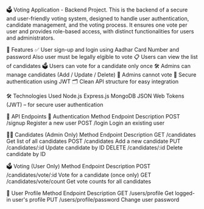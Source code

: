 🗳️ Voting Application - Backend Project.
This is the backend of a secure and user-friendly voting system, designed to handle user authentication, candidate management, and the voting process. It ensures one vote per user and provides role-based access, with distinct functionalities for users and administrators.

🔑 Features
✅ User sign-up and login using Aadhar Card Number and password
 Also user must be legally elgible to vote 
📋 Users can view the list of candidates
🗳️ Users can vote for a candidate only once
🛠️ Admins can manage candidates (Add / Update / Delete)
🚫 Admins cannot vote
🔐 Secure authentication using JWT
🗂️ Clean API structure for easy integration

🛠️ Technologies Used
Node.js
Express.js
MongoDB
JSON Web Tokens (JWT) – for secure user authentication

📌 API Endpoints
🔐 Authentication
Method	Endpoint	Description
POST	/signup	Register a new user
POST	/login	Login an existing user

🧑‍💼 Candidates (Admin Only)
Method	Endpoint	Description
GET	/candidates	Get list of all candidates
POST	/candidates	Add a new candidate
PUT	/candidates/:id	Update candidate by ID
DELETE	/candidates/:id	Delete candidate by ID

🗳️ Voting (User Only)
Method	Endpoint	Description
POST	/candidates/vote/:id	Vote for a candidate (once only)
GET	/candidates/vote/count	Get vote counts for all candidates

👤 User Profile
Method	Endpoint	Description
GET	/users/profile	Get logged-in user's profile
PUT	/users/profile/password	Change user password

